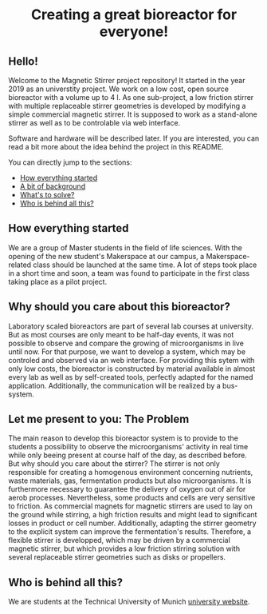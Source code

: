 
<p align="center">
<h1 align="center">Creating a great bioreactor for everyone!</h1>
</p>

## Hello!
Welcome to the Magnetic Stirrer project repository! It started in the year 2019 as an universtity project. We work on a low cost, open source bioreactor with a volume up to 4 l. As one sub-project, a low friction stirrer with multiple replaceable stirrer geometries is developed by modifying a simple commercial magnetic stirrer. It is supposed to work as a stand-alone stirrer as well as to be controlable via web interface.

Software and hardware will be described later. If you are interested, you can read a bit more about the idea behind the project in this README.

You can directly jump to the sections:

- [How everything started](#how-everything-startet)
- [A bit of background](#why-should-you-care-about-bioreactors)
- [What's to solve?](#let-me-present-to-you-the-problem)
- [Who is behind all this?](#who-is-behind-all-this)


## How everything started
We are a group of Master students in the field of life sciences. With the opening of the new student's Makerspace at our campus, a Makerspace-related class should be launched at the same time. A lot of steps took place in a short time and soon, a team was found to participate in the first class taking place as a pilot project. 

## Why should you care about this bioreactor?
Laboratory scaled bioreactors are part of several lab courses at university. But as most courses are only meant to be half-day events, it was not possible to observe and compare the growing of microorganisms in live until now. For that purpose, we want to develop a system, which may be controled and observed via an web interface. For providing this sytem with only low costs, the bioreactor is constructed by material available in almost every lab as well as by self-created tools, perfectly adapted for the named application. Additionally, the communication will be realized by a bus-system.

## Let me present to you: The Problem
The main reason to develop this bioreactor system is to provide to the students a possibility to observe the microorganisms' activity in real time while only beeing present at course half of the day, as described before. But why should you care about the stirrer? The stirrer is not only responsible for creating a homogenous environment concerning nutrients, waste materials, gas, fermentation products but also microorganisms. It is furthermore necessary to guarantee the delivery of oxygen out of air for aerob processes. Nevertheless, some products and cells are very sensitive to friction. As commercial magnets for magnetic stirrers are used to lay on the ground while stirring, a high friction results and might lead to significant losses in product or cell number. Additionally, adapting the stirrer geometry to the explicit system can improve the fermentation's results. Therefore, a flexible stirrer is developped, which may be driven by a commercial magnetic stirrer, but which provides a low friction stirring solution with several replaceable stirrer geometries such as disks or propellers.

## Who is behind all this?
We are students at the Technical University of Munich [university website](https://www.tum.de/nc/en/).
